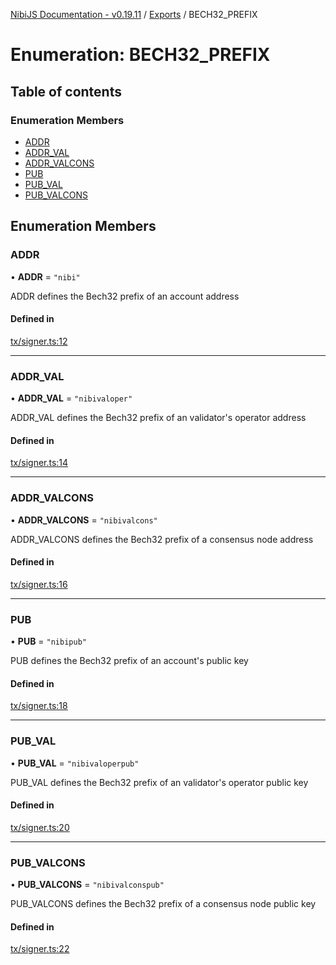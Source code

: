 [NibiJS Documentation - v0.19.11](../intro.md) / [Exports](../modules.md) / BECH32\_PREFIX

# Enumeration: BECH32\_PREFIX

## Table of contents

### Enumeration Members

- [ADDR](BECH32_PREFIX.md#addr)
- [ADDR\_VAL](BECH32_PREFIX.md#addr_val)
- [ADDR\_VALCONS](BECH32_PREFIX.md#addr_valcons)
- [PUB](BECH32_PREFIX.md#pub)
- [PUB\_VAL](BECH32_PREFIX.md#pub_val)
- [PUB\_VALCONS](BECH32_PREFIX.md#pub_valcons)

## Enumeration Members

### ADDR

• **ADDR** = ``"nibi"``

ADDR defines the Bech32 prefix of an account address

#### Defined in

[tx/signer.ts:12](https://github.com/NibiruChain/ts-sdk/blob/5ff9e06/packages/nibijs/src/tx/signer.ts#L12)

___

### ADDR\_VAL

• **ADDR\_VAL** = ``"nibivaloper"``

ADDR_VAL defines the Bech32 prefix of an validator's operator address

#### Defined in

[tx/signer.ts:14](https://github.com/NibiruChain/ts-sdk/blob/5ff9e06/packages/nibijs/src/tx/signer.ts#L14)

___

### ADDR\_VALCONS

• **ADDR\_VALCONS** = ``"nibivalcons"``

ADDR_VALCONS defines the Bech32 prefix of a consensus node address

#### Defined in

[tx/signer.ts:16](https://github.com/NibiruChain/ts-sdk/blob/5ff9e06/packages/nibijs/src/tx/signer.ts#L16)

___

### PUB

• **PUB** = ``"nibipub"``

PUB defines the Bech32 prefix of an account's public key

#### Defined in

[tx/signer.ts:18](https://github.com/NibiruChain/ts-sdk/blob/5ff9e06/packages/nibijs/src/tx/signer.ts#L18)

___

### PUB\_VAL

• **PUB\_VAL** = ``"nibivaloperpub"``

PUB_VAL defines the Bech32 prefix of an validator's operator public key

#### Defined in

[tx/signer.ts:20](https://github.com/NibiruChain/ts-sdk/blob/5ff9e06/packages/nibijs/src/tx/signer.ts#L20)

___

### PUB\_VALCONS

• **PUB\_VALCONS** = ``"nibivalconspub"``

PUB_VALCONS defines the Bech32 prefix of a consensus node public key

#### Defined in

[tx/signer.ts:22](https://github.com/NibiruChain/ts-sdk/blob/5ff9e06/packages/nibijs/src/tx/signer.ts#L22)
